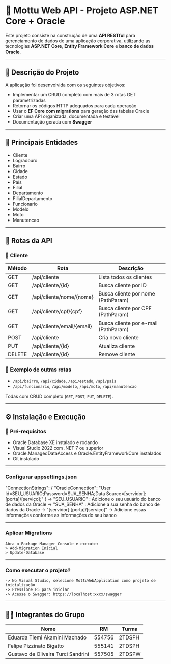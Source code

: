 # 🚀 Mottu Web API - Projeto ASP.NET Core + Oracle

Este projeto consiste na construção de uma **API RESTful** para gerenciamento de dados de uma aplicação corporativa, utilizando as tecnologias **ASP.NET Core**, **Entity Framework Core** e **banco de dados Oracle**.

---

## 📑 Descrição do Projeto

A aplicação foi desenvolvida com os seguintes objetivos:

- Implementar um CRUD completo com mais de 3 rotas GET parametrizadas
- Retornar os códigos HTTP adequados para cada operação
- Usar o **EF Core com migrations** para geração das tabelas Oracle
- Criar uma API organizada, documentada e testável
- Documentação gerada com **Swagger**

---

## 📌 Principais Entidades

- Cliente
- Logradouro
- Bairro
- Cidade
- Estado
- País
- Filial
- Departamento
- FilialDepartamento
- Funcionario
- Modelo
- Moto
- Manutencao

---

## 🧪 Rotas da API

### 📁 Cliente
| Método | Rota                         | Descrição                              |
|--------|------------------------------|----------------------------------------|
| GET    | /api/cliente                 | Lista todos os clientes                |
| GET    | /api/cliente/{id}           | Busca cliente por ID                   |
| GET    | /api/cliente/nome/{nome}    | Busca cliente por nome (PathParam)     |
| GET    | /api/cliente/cpf/{cpf}      | Busca cliente por CPF (PathParam)      |
| GET    | /api/cliente/email/{email}  | Busca cliente por e-mail (PathParam)   |
| POST   | /api/cliente                | Cria novo cliente                      |
| PUT    | /api/cliente/{id}           | Atualiza cliente                       |
| DELETE | /api/cliente/{id}           | Remove cliente                         |

### 📁 Exemplo de outras rotas

- `/api/bairro`, `/api/cidade`, `/api/estado`, `/api/pais`
- `/api/funcionario`, `/api/modelo`, `/api/moto`, `/api/manutencao`

Todas com CRUD completo (`GET`, `POST`, `PUT`, `DELETE`).

---

## ⚙️ Instalação e Execução

### 🧾 Pré-requisitos

- Oracle Database XE instalado e rodando
- Visual Studio 2022 com .NET 7 ou superior
- Oracle.ManagedDataAccess e Oracle.EntityFrameworkCore instalados
- Git instalado

---

### Configurar appsettings.json

"ConnectionStrings": {
  "OracleConnection": "User Id=SEU_USUARIO;Password=SUA_SENHA;Data Source=[servidor]:[porta]/[serviço];"
}
	-> "SEU_USUARIO" : Adicione o seu usuário do banco de dados da Oracle
	-> "SUA_SENHA" : Adicione a sua senha do banco de dados da Oracle
	-> "[servidor]:[porta]/[serviço]" -> Adicione essas informações conforme as informações do seu banco

---

### Aplicar Migrations

	Abra o Package Manager Console e execute:
	> Add-Migration Inicial
	> Update-Database

---

### Como executar o projeto?

	-> No Visual Studio, selecione MottuWebApplication como projeto de inicialização
	-> Pressione F5 para iniciar
	-> Acesse o Swagger: https://localhost:xxxx/swagger

---
 
## 👨‍💻 Integrantes do Grupo

| Nome                                      | RM       | Turma  |
|-------------------------------------------|----------|--------|
| Eduarda Tiemi Akamini Machado             | 554756   | 2TDSPH |
| Felipe Pizzinato Bigatto                  | 555141   | 2TDSPH |
| Gustavo de Oliveira Turci Sandrini        | 557505   | 2TDSPW |
